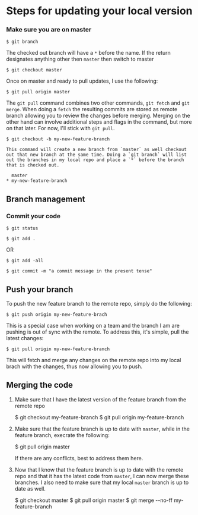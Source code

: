 # Steps for updating your local version

### Make sure you are on master

	$ git branch

	
The checked out branch will have a `*` before the name. If the return designates anything other then `master` then switch to master

	$ git checkout master

Once on master and ready to pull updates, I use the following:

	$ git pull origin master
	
The `git pull` command combines two other commands, `git fetch` and `git merge`. When doing a `fetch` the resulting commits are stored as remote branch allowing you to review the changes before merging. Merging on the other hand can involve additional steps and flags in the command, but more on that later. For now, I'll stick with `git pull`.    
    
    $ git checkout -b my-new-feature-branch

    This command will create a new branch from `master` as well checkout out that new branch at the same time. Doing a `git branch` will list out the branches in my local repo and place a `*` before the branch that is checked out.  

	  master
	* my-new-feature-branch


## Branch management


### Commit your code


	$ git status

    $ git add .

OR 

    $ git add -all

    $ git commit -m "a commit message in the present tense"


## Push your branch

To push the new feature branch to the remote repo, simply do the following: 

	$ git push origin my-new-feature-brach    

This is a special case when working on a team and the branch I am are pushing is out of sync with the remote. To address this, it's simple, pull the latest changes:

	$ git pull origin my-new-feature-branch
    
This will fetch and merge any changes on the remote repo into my local brach with the changes, thus now allowing you to push. 


## Merging the code

1. Make sure that I have the latest version of the feature branch from the remote repo

	$ git checkout my-feature-branch
	$ git pull origin my-feature-branch

1. Make sure that the feature branch is up to date with `master`, while in the feature branch, execrate the following:

	$ git pull origin master
		
	If there are any conflicts, best to address them here. 
	
1. Now that I know that the feature branch is up to date with the remote repo and that it has the latest code from `master`, I can now merge these branches. I also need to make sure that my local `master` branch is up to date as well.

	$ git checkout master
	$ git pull origin master
	$ git merge --no-ff my-feature-branch